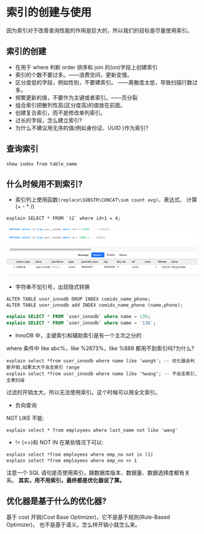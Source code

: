 # 索引的创建与使用

因为索引对于改善查询性能的作用是巨大的，所以我们的目标是尽量使用索引。

## 索引的创建

- 在用于 where 判断 order 排序和 join 的(on)字段上创建索引
- 索引的个数不要过多。——浪费空间，更新变慢。
- 区分度低的字段，例如性别，不要建索引。 ——离散度太低，导致扫描行数过多。
- 频繁更新的值，不要作为主键或者索引。——页分裂
- 组合索引把散列性高(区分度高)的值放在前面。
- 创建复合索引，而不是修改单列索引。
- 过长的字段，怎么建立索引?
- 为什么不建议用无序的值(例如身份证、UUID )作为索引?

## 查询索引

```
show index from table_name
```



## 什么时候用不到索引?

- 索引列上使用函数`(replace\SUBSTR\CONCAT\sum count avg)`、表达式、 计算(+ - * /)

```
explain SELECT * FROM `t2` where id+1 = 4;
```

![image-20200315160924639](../../../assets/image-20200315160924639.png)

- 字符串不加引号，出现隐式转换

```
ALTER TABLE user_innodb DROP INDEX comidx_name_phone;
ALTER TABLE user_innodb add INDEX comidx_name_phone (name,phone);
```

```sql
explain SELECT * FROM `user_innodb` where name = 136;
explain SELECT * FROM `user_innodb` where name = '136';
```

- InnoDB 中，主键索引和辅助索引是有一个主次之分的

where 条件中 like abc%，like %2673%，like %888 都用不到索引吗?为什么?

```
explain select *from user_innodb where name like 'wang%'; -- 优化器会判断开销,如果太大不会走索引 range
explain select *from user_innodb where name like '%wang'; -- 不会走索引,全表扫描
```

过滤的开销太大，所以无法使用索引。这个时候可以用全文索引。

- 负向查询

NOT LIKE 不能:

````
explain select * from employees where last_name not like 'wang'
````

- != (<>)和 NOT IN 在某些情况下可以:

```
explain select *from employees where emp_no not in (1) 
explain select *from employees where emp_no <> 1
```

注意一个 SQL 语句是否使用索引，跟数据库版本、数据量、数据选择度都有关系。
**其实，用不用索引，最终都是优化器说了算。**

## 优化器是基于什么的优化器?

基于 cost 开销(Cost Base Optimizer)，它不是基于规则(Rule-Based Optimizer)，
也不是基于语义。怎么样开销小就怎么来。